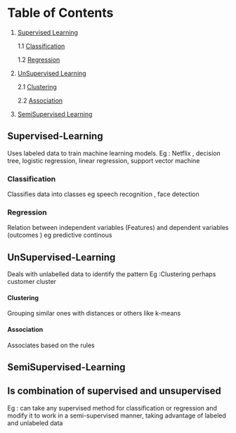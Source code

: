 # Table of Contents
1. [Supervised Learning](Supervised-Learning)
   
   1.1 [Classification](Classification)
   
   1.2 [Regression](Regression)
   
2. [UnSupervised Learning](#UnSupervised-Learning)

    2.1 [Clustering](Clustering)
   
    2.2 [Association](Association)
   
5. [SemiSupervised Learning ](#SemiSupervised-Learning )



## Supervised-Learning
Uses labeled data to train machine learning models.
Eg : Netflix ,  decision tree, logistic regression, linear regression, support vector machine
### Classification
Classifies data into classes eg speech recognition , face detection 
### Regression
Relation between independent variables (Features) and dependent variables (outcomes ) eg predictive continous 

## UnSupervised-Learning
Deals with unlabelled data to identify the pattern 
Eg :Clustering perhaps customer cluster 
#### Clustering
Grouping similar ones with distances or others like k-means 
#### Association 
Associates based on the rules 

## SemiSupervised-Learning
## Is combination of supervised and unsupervised 
Eg : can take any supervised method for classification or regression and modify it to work in a semi-supervised manner, taking advantage of labeled and unlabeled data
